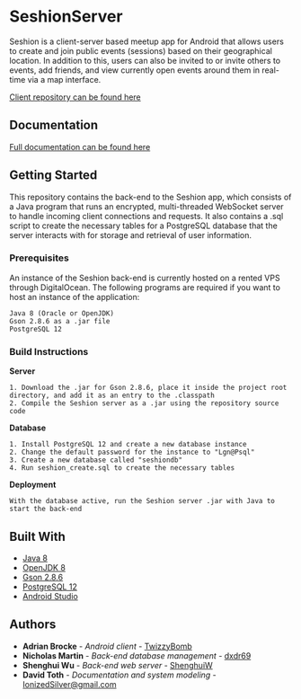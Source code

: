 # SeshionServer

Seshion is a client-server based meetup app for Android that allows users to create and join public events (sessions) based on their geographical location. In addition to this, 
users can also be invited to or invite others to events, add friends, and view currently open events around them in real-time via a map interface.

[Client repository can be found here](https://github.com/dxdr69/SeshionClient)

## Documentation

[Full documentation can be found here](https://drive.google.com/drive/folders/1WrRzsw0rnPyAzixODXPZbLkHebdfItTs?usp=sharing)

## Getting Started

This repository contains the back-end to the Seshion app, which consists of a Java program that runs an encrypted, multi-threaded WebSocket server to handle incoming client connections and requests. It also contains a .sql script to create the necessary tables for a PostgreSQL database that the server interacts with for storage and retrieval of user information.

### Prerequisites

An instance of the Seshion back-end is currently hosted on a rented VPS through DigitalOcean. The following programs are required if you want to host an instance of the application: 

```
Java 8 (Oracle or OpenJDK)
Gson 2.8.6 as a .jar file
PostgreSQL 12
```

### Build Instructions

**Server**
```
1. Download the .jar for Gson 2.8.6, place it inside the project root directory, and add it as an entry to the .classpath
2. Compile the Seshion server as a .jar using the repository source code
```

**Database**
```
1. Install PostgreSQL 12 and create a new database instance
2. Change the default password for the instance to "Lgn@Psql"
3. Create a new database called "seshiondb" 
4. Run seshion_create.sql to create the necessary tables
```

**Deployment**
```
With the database active, run the Seshion server .jar with Java to start the back-end
```

## Built With

* [Java 8](https://java.com/en/download/faq/java8.xml)
* [OpenJDK 8](https://wiki.openjdk.java.net/display/jdk8u/Main)
* [Gson 2.8.6](https://search.maven.org/artifact/com.google.code.gson/gson/2.8.6/jar)
* [PostgreSQL 12](https://www.postgresql.org/docs/12/index.html)
* [Android Studio](https://developer.android.com/studio?hl=it)

## Authors

* **Adrian Brocke** - *Android client* - [TwizzyBomb](https://github.com/TwizzyBomb)
* **Nicholas Martin** - *Back-end database management* - [dxdr69](https://github.com/dxdr69)
* **Shenghui Wu** - *Back-end web server* - [ShenghuiW](https://github.com/ShenghuiW)
* **David Toth** - *Documentation and system modeling* - IonizedSilver@gmail.com
